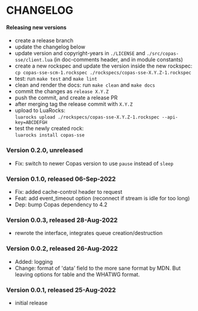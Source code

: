 # CHANGELOG

#### Releasing new versions

- create a release branch
- update the changelog below
- update version and copyright-years in `./LICENSE` and `./src/copas-sse/client.lua` (in doc-comments
  header, and in module constants)
- create a new rockspec and update the version inside the new rockspec:<br/>
  `cp copas-sse-scm-1.rockspec ./rockspecs/copas-sse-X.Y.Z-1.rockspec`
- test: run `make test` and `make lint`
- clean and render the docs: run `make clean` and `make docs`
- commit the changes as `release X.Y.Z`
- push the commit, and create a release PR
- after merging tag the release commit with `X.Y.Z`
- upload to LuaRocks:<br/>
  `luarocks upload ./rockspecs/copas-sse-X.Y.Z-1.rockspec --api-key=ABCDEFGH`
- test the newly created rock:<br/>
  `luarocks install copas-sse`

### Version 0.2.0, unreleased

- Fix: switch to newer Copas version to use `pause` instead of `sleep`

### Version 0.1.0, released 06-Sep-2022

- Fix: added cache-control header to request
- Feat: add event_timeout option (reconnect if stream is idle for too long)
- Dep: bump Copas dependency to 4.2

### Version 0.0.3, released 28-Aug-2022

- rewrote the interface, integrates queue creation/destruction

### Version 0.0.2, released 26-Aug-2022

- Added: logging
- Change: format of 'data' field to the more sane format by MDN. But leaving
  options for table and the WHATWG format.

### Version 0.0.1, released 25-Aug-2022

- initial release
